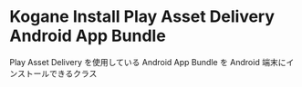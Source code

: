 # Kogane Install Play Asset Delivery Android App Bundle

Play Asset Delivery を使用している Android App Bundle を Android 端末にインストールできるクラス